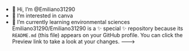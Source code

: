 - 👋 Hi, I’m @Emiliano31290
- 👀 I’m interested in canva
- 🌱 I’m currently learning environmental sciences
Emiliano31290/Emiliano31290 is a ✨ special ✨ repository because its `README.md` (this file) appears on your GitHub profile.
You can click the Preview link to take a look at your changes.
--->
